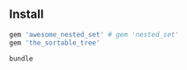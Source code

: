 ## Install

```ruby
gem 'awesome_nested_set' # gem 'nested_set'
gem 'the_sortable_tree'
```

```ruby
bundle
```
